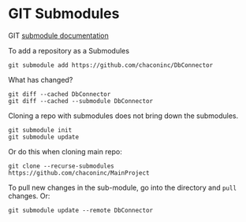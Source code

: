 
# GIT Submodules

GIT [submodule documentation](https://git-scm.com/book/en/v2/Git-Tools-Submodules)

To add a repository as a Submodules

	git submodule add https://github.com/chaconinc/DbConnector

What has changed?

	git diff --cached DbConnector
	git diff --cached --submodule DbConnector

Cloning a repo with submodules does not bring down the submodules.  

	git submodule init
	git submodule update

Or do this when cloning main repo:

	git clone --recurse-submodules https://github.com/chaconinc/MainProject

To pull new changes in the sub-module, go into the directory and `pull` changes.  Or:

	git submodule update --remote DbConnector
